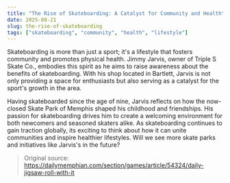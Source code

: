```yaml
---
title: "The Rise of Skateboarding: A Catalyst for Community and Health"
date: 2025-08-21
slug: the-rise-of-skateboarding
tags: ["skateboarding", "community", "health", "lifestyle"]
---
```


Skateboarding is more than just a sport; it's a lifestyle that fosters community and promotes physical health. Jimmy Jarvis, owner of Triple S Skate Co., embodies this spirit as he aims to raise awareness about the benefits of skateboarding. With his shop located in Bartlett, Jarvis is not only providing a space for enthusiasts but also serving as a catalyst for the sport's growth in the area.

Having skateboarded since the age of nine, Jarvis reflects on how the now-closed Skate Park of Memphis shaped his childhood and friendships. His passion for skateboarding drives him to create a welcoming environment for both newcomers and seasoned skaters alike. As skateboarding continues to gain traction globally, its exciting to think about how it can unite communities and inspire healthier lifestyles. Will we see more skate parks and initiatives like Jarvis's in the future?
> Original source: https://dailymemphian.com/section/games/article/54324/daily-jigsaw-roll-with-it